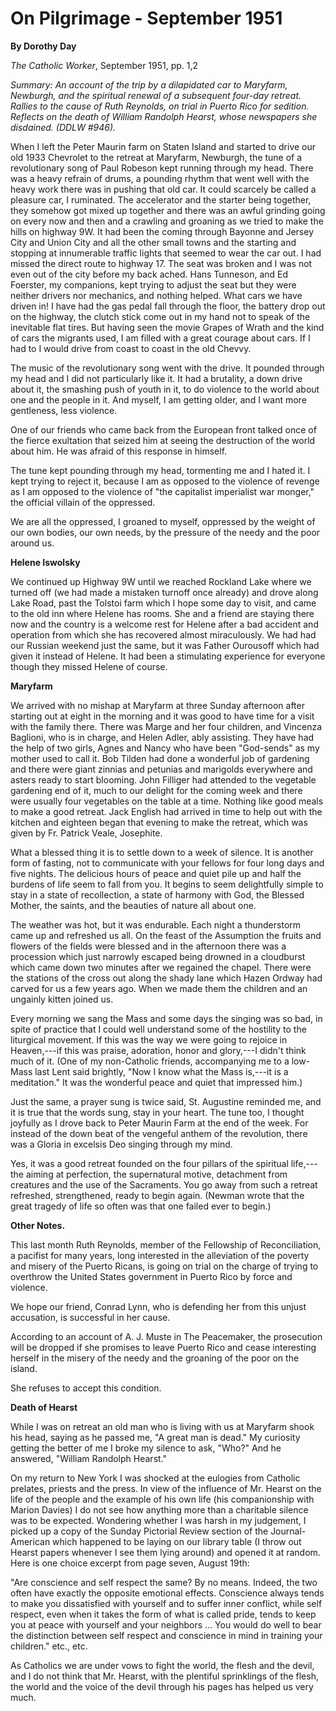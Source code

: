 On Pilgrimage - September 1951
==============================

**By Dorothy Day**

*The Catholic Worker*, September 1951, pp. 1,2

*Summary: An account of the trip by a dilapidated car to Maryfarm,
Newburgh, and the spiritual renewal of a subsequent four-day retreat.
Rallies to the cause of Ruth Reynolds, on trial in Puerto Rico for
sedition. Reflects on the death of William Randolph Hearst, whose
newspapers she disdained. (DDLW \#946).*

When I left the Peter Maurin farm on Staten Island and started to drive
our old 1933 Chevrolet to the retreat at Maryfarm, Newburgh, the tune of
a revolutionary song of Paul Robeson kept running through my head. There
was a heavy refrain of drums, a pounding rhythm that went well with the
heavy work there was in pushing that old car. It could scarcely be
called a pleasure car, I ruminated. The accelerator and the starter
being together, they somehow got mixed up together and there was an
awful grinding going on every now and then and a crawling and groaning
as we tried to make the hills on highway 9W. It had been the coming
through Bayonne and Jersey City and Union City and all the other small
towns and the starting and stopping at innumerable traffic lights that
seemed to wear the car out. I had missed the direct route to highway 17.
The seat was broken and I was not even out of the city before my back
ached. Hans Tunneson, and Ed Foerster, my companions, kept trying to
adjust the seat but they were neither drivers nor mechanics, and nothing
helped. What cars we have driven in! I have had the gas pedal fall
through the floor, the battery drop out on the highway, the clutch stick
come out in my hand not to speak of the inevitable flat tires. But
having seen the movie Grapes of Wrath and the kind of cars the migrants
used, I am filled with a great courage about cars. If I had to I would
drive from coast to coast in the old Chevvy.

The music of the revolutionary song went with the drive. It pounded
through my head and I did not particularly like it. It had a brutality,
a down drive about it, the smashing push of youth in it, to do violence
to the world about one and the people in it. And myself, I am getting
older, and I want more gentleness, less violence.

One of our friends who came back from the European front talked once of
the fierce exultation that seized him at seeing the destruction of the
world about him. He was afraid of this response in himself.

The tune kept pounding through my head, tormenting me and I hated it. I
kept trying to reject it, because I am as opposed to the violence of
revenge as I am opposed to the violence of "the capitalist imperialist
war monger," the official villain of the oppressed.

We are all the oppressed, I groaned to myself, oppressed by the weight
of our own bodies, our own needs, by the pressure of the needy and the
poor around us.

**Helene Iswolsky**

We continued up Highway 9W until we reached Rockland Lake where we
turned off (we had made a mistaken turnoff once already) and drove along
Lake Road, past the Tolstoi farm which I hope some day to visit, and
came to the old inn where Helene has rooms. She and a friend are staying
there now and the country is a welcome rest for Helene after a bad
accident and operation from which she has recovered almost miraculously.
We had had our Russian weekend just the same, but it was Father
Ourousoff which had given it instead of Helene. It had been a
stimulating experience for everyone though they missed Helene of course.

**Maryfarm**

We arrived with no mishap at Maryfarm at three Sunday afternoon after
starting out at eight in the morning and it was good to have time for a
visit with the family there. There was Marge and her four children, and
Vincenza Baglioni, who is in charge, and Helen Adler, ably assisting.
They have had the help of two girls, Agnes and Nancy who have been
"God-sends" as my mother used to call it. Bob Tilden had done a
wonderful job of gardening and there were giant zinnias and petunias and
marigolds everywhere and asters ready to start blooming. John Filliger
had attended to the vegetable gardening end of it, much to our delight
for the coming week and there were usually four vegetables on the table
at a time. Nothing like good meals to make a good retreat. Jack English
had arrived in time to help out with the kitchen and eighteen began that
evening to make the retreat, which was given by Fr. Patrick Veale,
Josephite.

What a blessed thing it is to settle down to a week of silence. It is
another form of fasting, not to communicate with your fellows for four
long days and five nights. The delicious hours of peace and quiet pile
up and half the burdens of life seem to fall from you. It begins to seem
delightfully simple to stay in a state of recollection, a state of
harmony with God, the Blessed Mother, the saints, and the beauties of
nature all about one.

The weather was hot, but it was endurable. Each night a thunderstorm
came up and refreshed us all. On the feast of the Assumption the fruits
and flowers of the fields were blessed and in the afternoon there was a
procession which just narrowly escaped being drowned in a cloudburst
which came down two minutes after we regained the chapel. There were the
stations of the cross out along the shady lane which Hazen Ordway had
carved for us a few years ago. When we made them the children and an
ungainly kitten joined us.

Every morning we sang the Mass and some days the singing was so bad, in
spite of practice that I could well understand some of the hostility to
the liturgical movement. If this was the way we were going to rejoice in
Heaven,---if this was praise, adoration, honor and glory,---I didn't
think much of it. (One of my non-Catholic friends, accompanying me to a
low-Mass last Lent said brightly, "Now I know what the Mass is,---it is
a meditation." It was the wonderful peace and quiet that impressed him.)

Just the same, a prayer sung is twice said, St. Augustine reminded me,
and it is true that the words sung, stay in your heart. The tune too, I
thought joyfully as I drove back to Peter Maurin Farm at the end of the
week. For instead of the down beat of the vengeful anthem of the
revolution, there was a Gloria in excelsis Deo singing through my mind.

Yes, it was a good retreat founded on the four pillars of the spiritual
life,---the aiming at perfection, the supernatural motive, detachment
from creatures and the use of the Sacraments. You go away from such a
retreat refreshed, strengthened, ready to begin again. (Newman wrote
that the great tragedy of life so often was that one failed ever to
begin.)

**Other Notes.**

This last month Ruth Reynolds, member of the Fellowship of
Reconciliation, a pacifist for many years, long interested in the
alleviation of the poverty and misery of the Puerto Ricans, is going on
trial on the charge of trying to overthrow the United States government
in Puerto Rico by force and violence.

We hope our friend, Conrad Lynn, who is defending her from this unjust
accusation, is successful in her cause.

According to an account of A. J. Muste in The Peacemaker, the
prosecution will be dropped if she promises to leave Puerto Rico and
cease interesting herself in the misery of the needy and the groaning of
the poor on the island.

She refuses to accept this condition.

**Death of Hearst**

While I was on retreat an old man who is living with us at Maryfarm
shook his head, saying as he passed me, "A great man is dead." My
curiosity getting the better of me I broke my silence to ask, "Who?" And
he answered, "William Randolph Hearst."

On my return to New York I was shocked at the eulogies from Catholic
prelates, priests and the press. In view of the influence of Mr. Hearst
on the life of the people and the example of his own life (his
companionship with Marion Davies) I do not see how anything more than a
charitable silence was to be expected. Wondering whether I was harsh in
my judgement, I picked up a copy of the Sunday Pictorial Review section
of the Journal-American which happened to be laying on our library table
(I throw out Hearst papers whenever I see them lying around) and opened
it at random. Here is one choice excerpt from page seven, August 19th:

"Are conscience and self respect the same? By no means. Indeed, the two
often have exactly the opposite emotional effects. Conscience always
tends to make you dissatisfied with yourself and to suffer inner
conflict, while self respect, even when it takes the form of what is
called pride, tends to keep you at peace with yourself and your
neighbors ... You would do well to bear the distinction between self
respect and conscience in mind in training your children." etc., etc.

As Catholics we are under vows to fight the world, the flesh and the
devil, and I do not think that Mr. Hearst, with the plentiful
sprinklings of the flesh, the world and the voice of the devil through
his pages has helped us very much.
